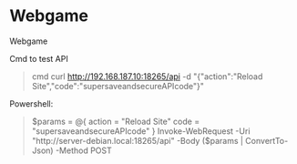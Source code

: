 # Webgame
 Webgame 

Cmd to test API
> cmd
> curl http://192.168.187.10:18265/api -d "{\"action\":\"Reload Site\",\"code\":\"supersaveandsecureAPIcode\"}"


Powershell:
> $params = @{
> action = "Reload Site"
> code = "supersaveandsecureAPIcode"
> }
> Invoke-WebRequest -Uri "http://server-debian.local:18265/api" -Body ($params | ConvertTo-Json) -Method POST